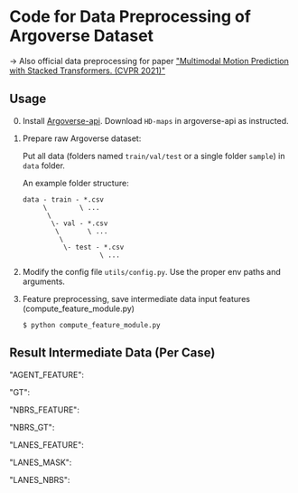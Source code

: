 #  Code for Data Preprocessing of Argoverse Dataset
-> Also official data preprocessing for paper ["Multimodal Motion Prediction with Stacked Transformers. (CVPR 2021)"](https://github.com/decisionforce/mmTransformer)

## Usage

0) Install [Argoverse-api](https://github.com/argoai/argoverse-api/tree/master/argoverse). Download `HD-maps` in argoverse-api as instructed.

1) Prepare raw Argoverse dataset:
    
    Put all data (folders named `train/val/test` or a single folder `sample`) in `data` folder.
    
    An example folder structure:
    ```
    data - train - *.csv
         \        \ ...
          \
           \- val - *.csv
            \       \ ...
             \
              \- test - *.csv
                       \ ...
    ```
2) Modify the config file `utils/config.py`. Use the proper env paths and arguments.

3) Feature preprocessing, save intermediate data input features (compute_feature_module.py)
    ```
    $ python compute_feature_module.py
    ```
## Result Intermediate Data (Per Case)

"AGENT_FEATURE": 

"GT": 

"NBRS_FEATURE": 

"NBRS_GT":

"LANES_FEATURE": 

"LANES_MASK":

"LANES_NBRS": 
